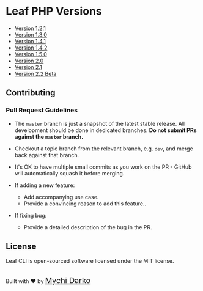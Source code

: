 # Leaf PHP Versions

- [Version 1.2.1](https://leaf-docs.netlify.com/v1.2.1/index.html)
- [Version 1.3.0](https://leaf-docs.netlify.com/v1.3.0/index.html)
- [Version 1.4.1](https://leaf-docs.netlify.com/v1.4.1/index.html)
- [Version 1.4.2](https://leaf-docs.netlify.com/v1.4.2/index.html)
- [Version 1.5.0](https://leaf-docs.netlify.com/v1.5.0/index.html)
- [Version 2.0](2.0/)
- [Version 2.1](2.1/)
- [Version 2.2 Beta](2.2-beta/)

## Contributing

### Pull Request Guidelines

- The `master` branch is just a snapshot of the latest stable release. All development should be done in dedicated branches. **Do not submit PRs against the `master` branch.**

- Checkout a topic branch from the relevant branch, e.g. `dev`, and merge back against that branch.

- It's OK to have multiple small commits as you work on the PR - GitHub will automatically squash it before merging.

- If adding a new feature:
  - Add accompanying use case.
  - Provide a convincing reason to add this feature..

- If fixing bug:
  <!-- - If you are resolving a special issue, add `(fix #xxxx[,#xxxx])` (#xxxx is the issue id) in your PR title for a better release log, e.g. `update entities encoding/decoding (fix #3899)`. -->
  - Provide a detailed description of the bug in the PR.

## License

Leaf CLI is open-sourced software licensed under the MIT license.

<br>
Built with ❤ by <a href="https://mychi.netlify.com" style="font-size: 20px; color: #111;" target="_blank">Mychi Darko</a>